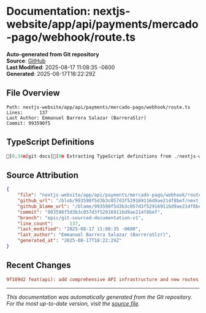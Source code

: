 # Documentation: nextjs-website/app/api/payments/mercado-pago/webhook/route.ts

**Auto-generated from Git repository**  
**Source**: [GitHub](/blob/993590f5d3b3c057d3f529169116d9ae214f8bef/nextjs-website/app/api/payments/mercado-pago/webhook/route.ts)  
**Last Modified**: 2025-08-17 11:08:35 -0600  
**Generated**: 2025-08-17T18:22:29Z

## File Overview

```
Path: nextjs-website/app/api/payments/mercado-pago/webhook/route.ts
Lines:      137
Last Author: Emmanuel Barrera Salazar (BarreraSlzr)
Commit: 993590f5
```

## TypeScript Definitions

```typescript
[0;34m[git-docs][0m Extracting TypeScript definitions from ./nextjs-website/app/api/payments/mercado-pago/webhook/route.ts
```

## Source Attribution

```json
{
    "file": "nextjs-website/app/api/payments/mercado-pago/webhook/route.ts",
    "github_url": "/blob/993590f5d3b3c057d3f529169116d9ae214f8bef/nextjs-website/app/api/payments/mercado-pago/webhook/route.ts",
    "github_blame_url": "/blame/993590f5d3b3c057d3f529169116d9ae214f8bef/nextjs-website/app/api/payments/mercado-pago/webhook/route.ts",
    "commit": "993590f5d3b3c057d3f529169116d9ae214f8bef",
    "branch": "epic/git-sourced-documentation-v1",
    "line_count":      137,
    "last_modified": "2025-08-17 11:08:35 -0600",
    "last_author": "Emmanuel Barrera Salazar (BarreraSlzr)",
    "generated_at": "2025-08-17T18:22:29Z"
}
```

## Recent Changes

```diff
9f109d2 feat(api): add comprehensive API infrastructure and new routes
```

---
*This documentation was automatically generated from the Git repository. 
For the most up-to-date version, visit the [source file](/blob/993590f5d3b3c057d3f529169116d9ae214f8bef/nextjs-website/app/api/payments/mercado-pago/webhook/route.ts).*
